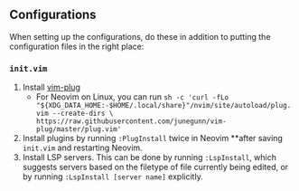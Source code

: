 ## Configurations

When  setting up the configurations, do these in addition to putting the configuration files in the right place:

### `init.vim`

1. Install [vim-plug](https://github.com/junegunn/vim-plug)
    - For Neovim on Linux, you can run
    ```sh -c 'curl -fLo "${XDG_DATA_HOME:-$HOME/.local/share}"/nvim/site/autoload/plug.vim --create-dirs \ https://raw.githubusercontent.com/junegunn/vim-plug/master/plug.vim'```
2. Install plugins by running `:PlugInstall` twice in Neovim **after saving `init.vim` and restarting Neovim.
3. Install LSP servers. This can be done by running `:LspInstall`, which suggests servers based on the filetype of file currently being edited, or by running `:LspInstall [server name]` explicitly.
